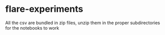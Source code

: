 # flare-experiments

All the csv are bundled in zip files, unzip them in the proper subdirectories for the notebooks to work